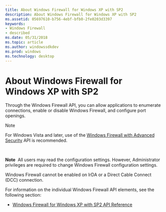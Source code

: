 ```yaml
---
title: About Windows Firewall for Windows XP with SP2
description: About Windows Firewall for Windows XP with SP2
ms.assetid: 05697610-b756-4ebf-bfb0-2fe0203d3397
keywords:
- Windows Firewall
- described
ms.date: 05/31/2018
ms.topic: article
ms.author: windowssdkdev
ms.prod: windows
ms.technology: desktop
---
```


# About Windows Firewall for Windows XP with SP2

Through the Windows Firewall API, you can allow applications to enumerate connections, enable or disable Windows Firewall, and configure port openings.

> [!Note]  
> For Windows Vista and later, use of the [Windows Firewall with Advanced Security](windows-firewall-advanced-security-start-page.md) API is recommended.

 

**Note**  All users may read the configuration settings. However, Administrator privileges are required to change Windows Firewall configuration settings.

Windows Firewall cannot be enabled on IrDA or a Direct Cable Connect (DCC) connection.

For information on the individual Windows Firewall API elements, see the following section:

-   [Windows Firewall for Windows XP with SP2 API Reference](windows-firewall-reference.md)

 

 




